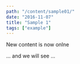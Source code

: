```yaml
---
path: "/content/sample01/"
date: "2016-11-07"
title: "Sample 1"
tags: ["example"]
---
```


New content is now onlne

... and we will see ...